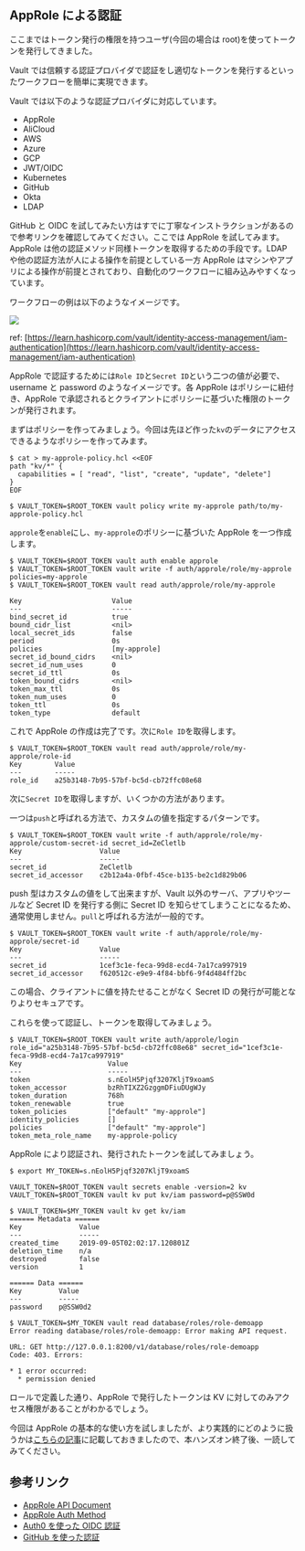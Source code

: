 ## AppRole による認証

ここまではトークン発行の権限を持つユーザ(今回の場合は root)を使ってトークンを発行してきました。

Vault では信頼する認証プロバイダで認証をし適切なトークンを発行するといったワークフローを簡単に実現できます。

Vault では以下のような認証プロバイダに対応しています。

* AppRole
* AliCloud
* AWS
* Azure
* GCP
* JWT/OIDC
* Kubernetes
* GitHub
* Okta
* LDAP

GitHub と OIDC を試してみたい方はすでに丁寧なインストラクションがあるので参考リンクを確認してみてください。ここでは AppRole を試してみます。AppRole は他の認証メソッド同様トークンを取得するための手段です。LDAP や他の認証方法が人による操作を前提としている一方 AppRole はマシンやアプリによる操作が前提とされており、自動化のワークフローに組み込みやすくなっています。

ワークフローの例は以下のようなイメージです。

![](https://learn.hashicorp.com/assets/images/vault-approle-workflow.png)

ref: [https://learn.hashicorp.com/vault/identity-access-management/iam-authentication](https://learn.hashicorp.com/vault/identity-access-management/iam-authentication)

AppRole で認証するためには`Role ID`と`Secret ID`という二つの値が必要で、username と password のようなイメージです。各 AppRole はポリシーに紐付き、AppRole で承認されるとクライアントにポリシーに基づいた権限のトークンが発行されます。

まずはポリシーを作ってみましょう。今回は先ほど作った`kv`のデータにアクセスできるようなポリシーを作ってみます。

```shell
$ cat > my-approle-policy.hcl <<EOF
path "kv/*" {
  capabilities = [ "read", "list", "create", "update", "delete"]
}
EOF
```

```shell
$ VAULT_TOKEN=$ROOT_TOKEN vault policy write my-approle path/to/my-approle-policy.hcl
```

`approle`を`enable`にし、`my-approle`のポリシーに基づいた AppRole を一つ作成します。

```console
$ VAULT_TOKEN=$ROOT_TOKEN vault auth enable approle
$ VAULT_TOKEN=$ROOT_TOKEN vault write -f auth/approle/role/my-approle policies=my-approle
$ VAULT_TOKEN=$ROOT_TOKEN vault read auth/approle/role/my-approle

Key                      Value
---                      -----
bind_secret_id           true
bound_cidr_list          <nil>
local_secret_ids         false
period                   0s
policies                 [my-approle]
secret_id_bound_cidrs    <nil>
secret_id_num_uses       0
secret_id_ttl            0s
token_bound_cidrs        <nil>
token_max_ttl            0s
token_num_uses           0
token_ttl                0s
token_type               default
```

これで AppRole の作成は完了です。次に`Role ID`を取得します。

```console
$ VAULT_TOKEN=$ROOT_TOKEN vault read auth/approle/role/my-approle/role-id
Key        Value
---        -----
role_id    a25b3148-7b95-57bf-bc5d-cb72ffc08e68
```

次に`Secret ID`を取得しますが、いくつかの方法があります。

一つは`push`と呼ばれる方法で、カスタムの値を指定するパターンです。

```console
$ VAULT_TOKEN=$ROOT_TOKEN vault write -f auth/approle/role/my-approle/custom-secret-id secret_id=ZeCletlb
Key                   Value
---                   -----
secret_id             ZeCletlb
secret_id_accessor    c2b12a4a-0fbf-45ce-b135-be2c1d829b06
```

push 型はカスタムの値をして出来ますが、Vault 以外のサーバ、アプリやツールなど Secret ID を発行する側に Secret ID を知らせてしまうことになるため、通常使用しません。`pull`と呼ばれる方法が一般的です。

```console
$ VAULT_TOKEN=$ROOT_TOKEN vault write -f auth/approle/role/my-approle/secret-id
Key                   Value
---                   -----
secret_id             1cef3c1e-feca-99d8-ecd4-7a17ca997919
secret_id_accessor    f620512c-e9e9-4f84-bbf6-9f4d484ff2bc
```

この場合、クライアントに値を持たせることがなく Secret ID の発行が可能となりよりセキュアです。

これらを使って認証し、トークンを取得してみましょう。

```console
$ VAULT_TOKEN=$ROOT_TOKEN vault write auth/approle/login role_id="a25b3148-7b95-57bf-bc5d-cb72ffc08e68" secret_id="1cef3c1e-feca-99d8-ecd4-7a17ca997919"
Key                     Value
---                     -----
token                   s.nEolH5Pjqf3207KljT9xoamS
token_accessor          bzRhTIXZ2GzggmDFiuDUgWJy
token_duration          768h
token_renewable         true
token_policies          ["default" "my-approle"]
identity_policies       []
policies                ["default" "my-approle"]
token_meta_role_name    my-approle-policy
```

AppRole により認証され、発行されたトークンを試してみましょう。

```shell
$ export MY_TOKEN=s.nEolH5Pjqf3207KljT9xoamS
```

```shell
VAULT_TOKEN=$ROOT_TOKEN vault secrets enable -version=2 kv
VAULT_TOKEN=$ROOT_TOKEN vault kv put kv/iam password=p@SSW0d
```


```console
$ VAULT_TOKEN=$MY_TOKEN vault kv get kv/iam
====== Metadata ======
Key              Value
---              -----
created_time     2019-09-05T02:02:17.120801Z
deletion_time    n/a
destroyed        false
version          1

====== Data ======
Key         Value
---         -----
password    p@SSW0d2

$ VAULT_TOKEN=$MY_TOKEN vault read database/roles/role-demoapp
Error reading database/roles/role-demoapp: Error making API request.

URL: GET http://127.0.0.1:8200/v1/database/roles/role-demoapp
Code: 403. Errors:

* 1 error occurred:
  * permission denied
```

ロールで定義した通り、AppRole で発行したトークンは KV に対してのみアクセス権限があることがわかるでしょう。

今回は AppRole の基本的な使い方を試しましたが、より実践的にどのように扱うかは[こちらの記事](https://blog.kabuctl.run/?p=94)に記載しておきましたので、本ハンズオン終了後、一読してみてください。

## 参考リンク
* [AppRole API Document](https://www.vaultproject.io/api/auth/approle/index.html)
* [AppRole Auth Method](https://www.vaultproject.io/docs/auth/approle.html)
* [Auth0 を使った OIDC 認証](https://learn.hashicorp.com/vault/operations/oidc-auth)
* [GitHub を使った認証](https://learn.hashicorp.com/vault/getting-started/authentication)